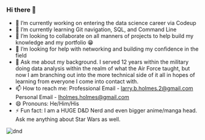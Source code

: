 ### Hi there 👋

- 🔭 I’m currently working on entering the data science career via Codeup
- 🌱 I’m currently learning Git navigation, SQL, and Command Line
- 👯 I’m looking to collaborate on all manners of projects to help build my knowledge and my portfolio :grin:
- 🤔 I’m looking for help with networking and building my confidence in the field
- 💬 Ask me about my background.  I served 12 years within the military doing data analysis within the realm of what the Air Force taught, but now I am branching out into the more technical side of it all in hopes of learning from everyone I come into contact with.
- 📫 How to reach me: Professional Email - larry.b.holmes.2@gmail.com          Personal Email - lholmes.holmes@gmail.com 
- 😄 Pronouns: He/Him/His
- ⚡ Fun fact: I am a HUGE D&D Nerd and even bigger anime/manga head.  Ask me anything about Star Wars as well.


![dnd](https://user-images.githubusercontent.com/107886555/176772060-ba85287c-4f4b-4e24-bbc5-f94ace301cc3.jpeg)

